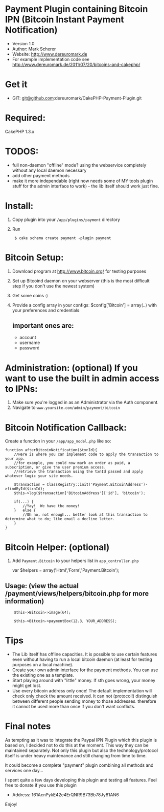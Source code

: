 # Payment Plugin containing Bitcoin IPN (Bitcoin Instant Payment Notification)
* Version 1.0
* Author: Mark Scherer
* Website: http://www.dereuromark.de
* For example implementation code see http://www.dereuromark.de/2011/07/20/bitcoins-and-cakephp/

# Get it
* GIT: git@github.com:dereuromark/CakePHP-Payment-Plugin.git

# Required:
CakePHP 1.3.x


# TODOS:
* full non-daemon "offline" mode? using the webservice completely without any local daemon necessary
* add other payment methods
* make it more independable (right now needs some of MY tools plugin stuff for the admin interface to work) - the lib itself should work just fine.


# Install:
1. Copy plugin into your `/app/plugins/payment` directory
2. Run

		$ cake schema create payment -plugin payment


# Bitcoin Setup:
1. Download program at http://www.bitcoin.org/ for testing purposes
2. Set up Bitcoind daemon on your webserver (this is the most difficult step if you don't use the newest system)
3. Get some coins :)
4. Provide a config array in your configs: $config['Bitcoin'] = array(..) with your preferences and credentials

	## important ones are:

	* account
	* username
	* password

# Administration: (optional) If you want to use the built in admin access to IPNs:
1. Make sure you're logged in as an Administrator via the Auth component.
2. Navigate to `www.yoursite.com/admin/payment/bitcoin`


# Bitcoin Notification Callback:
Create a function in your `/app/app_model.php` like so:

	function afterBitcoinNotification($txnId){
		//Here is where you can implement code to apply the transaction to your app.
		//for example, you could now mark an order as paid, a subscription, or give the user premium access.
		//retrieve the transaction using the txnId passed and apply whatever logic your site needs.

		$transaction = ClassRegistry::init('Payment.BitcoinAddress')->findById($txnId);
		$this->log($transaction['BitcoinAddress']['id'], 'bitcoin');

		if(...) {
			//Yay!  We have the money!
		}	else {
			//Oh no, not enough... better look at this transaction to determine what to do; like email a decline letter.
		}
	}

# Bitcoin Helper: (optional)
1. Add `Payment.Bitcoin` to your helpers list in `app_controller.php`

	var $helpers = array('Html','Form','Payment.Bitcoin');

## Usage: (view the actual /payment/views/helpers/bitcoin.php for more information)
		$this->Bitcoin->image(64);

		$this->Bitcoin->paymentBox(12.3, YOUR_ADDRESS);


# Tips
* The Lib itself has offline capacities. It is possible to use certain features even without having to run a local bitcoin daemon (at least for testing purposes on a local machine).
* Create your own admin interface for the payment methods. You can use the existing one as a template.
* Start playing around with "little" money. If sth goes wrong, your money might get lost.
* Use every bitcoin address only once! The default implementation will check only check the amount received. It can not (protocol!) distinguish between different people sending money to those addresses. therefore it cannot be used more than once if you don't want conflicts.

# Final notes
As tempting as it was to integrate the Paypal IPN Plugin which this plugin is based on, I decided not to do this at the moment.
This way they can be maintained separately.
Not only this plugin but also the technology/protocol itself is under heavy maintenance and still changing from time to time.

It could become a complete "payment" plugin combining all methods and services one day...

I spent quite a few days developing this plugin and testing all features.
Feel free to donate if you use this plugin

* Address: 161AcnPykE42e4ErQNR9B73Bb78Jy81AN6

Enjoy!